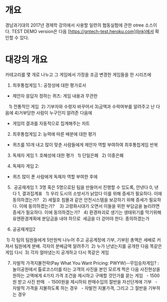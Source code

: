 # 개요

경남과기대의 2017년 경제학 강의에서 사용할 일련의 협동실험에 관한 otree 소스이다. TEST DEMO version은 다음 [https://gntech-test.heroku.com](link)에서 확인할 수 있다. 

# 대강의 개요

카테고리를 몇 개로 나누고 그 게임에서 가정을 조금 변경한 게임들을 한 시리즈에

1. 최후통첩게임 1.: 공정성에 대한 평가로서
- 제안자 응답자 정하는 퀴즈: 게임 내용과 무관한

   1) 전통적인 게임  2) 기부자와 수령자 바꾸어서 3)금액과 수락여부를 알려주고 난 다음에 4)거부당한 사람이 누구인지 알려준 다음에

- 게임의 결과를 자동적으로 집계해주는 차트

2. 최후통첩게임 2: 능력에 따른 배분에 대한 평가
- 퀴즈를 10개 내고 많이 맞춘 사람들에게 제안자 역할 부여하여 최후통첩게임 반복

3. 독재자 게임 1: 호혜성에 대한 평가
  1) 단일은폐
  2) 이중은폐

4. 독재자 게임 2: 
- 퀴즈 많이 푼 사람에게 독재자 역할 부여한 후에

5.  공공재게임 1: 3명 혹은 5명으로된 팀을 만들어서 진행할 수 있도록, 안낸다 0, 낸다 1, 결과집계표
  1) 우리 도시의 소방서가 낡았다 이를 위해 증세가 필요하다. 이에 동의하겠는가?
  2) 세월호 침몰과 같은 안전시스템을 보강하기 위해 증세가 필요하다. 이에 동의하겠는가? 
  3) 고령화시대가 오면서 이들을 위한 부담금을 늘리려면 증세가 필요하다. 이에 동의하겠는가?
  4) 환경파괴로 생기는 생태위기를 막기위해 유엔환경계획에 분담금을 내야 하므로  세금을 더 걷어야 한다. 종의하겠는가

6. 공공재게임2

 1) 각 팀의 팀원들에게 5만원씩 나누어 주고 공공계정에 기부, 기부된 총액은 세배로 커져서 팀원에게 분배. 각자의 분배금액 알려주기
 2) 누가 난냈는지를 공개한 다음 똑같은 게임 다시
 3) 각자 얼마냈는지 공개하고 다시 똑같은 게임

7. 자발적 가격지불전략(Pay What You Want Pricing: PWYW)--무임승차게임?
: 놀이공원에서 톨로코스터를 타는 고객의 사진을 본인 모르게 찍은 다음 사진현상을 원하는 고액에게 4가지 가격 조건을 제시하고 구매할 것인가를 묻는 게임
  - 1500원 받고 사진 판매
  - 1500원을 제시하되 판매수입의 절반을 자선단게에 기부
  - 자발적 가격을 지불하도록 하는 경우
  - 자발전 지불가격, 그리고 그 절반을 기부하는 경우
